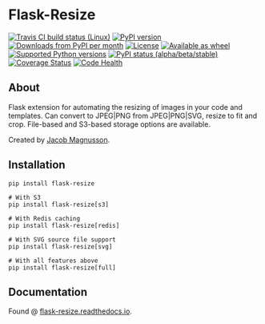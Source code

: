 # Flask-Resize

[![Travis CI build status (Linux)](https://travis-ci.org/jmagnusson/Flask-Resize.svg?branch=master)](https://travis-ci.org/jmagnusson/Flask-Resize)
[![PyPI version](https://img.shields.io/pypi/v/Flask-Resize.svg)](https://pypi.python.org/pypi/Flask-Resize/)
[![Downloads from PyPI per month](https://img.shields.io/pypi/dm/Flask-Resize.svg)](https://pypi.python.org/pypi/Flask-Resize/)
[![License](https://img.shields.io/pypi/l/Flask-Resize.svg)](https://pypi.python.org/pypi/Flask-Resize/)
[![Available as wheel](https://img.shields.io/pypi/wheel/Flask-Resize.svg)](https://pypi.python.org/pypi/Flask-Resize/)
[![Supported Python versions](https://img.shields.io/pypi/pyversions/Flask-Resize.svg)](https://pypi.python.org/pypi/Flask-Resize/)
[![PyPI status (alpha/beta/stable)](https://img.shields.io/pypi/status/Flask-Resize.svg)](https://pypi.python.org/pypi/Flask-Resize/)
[![Coverage Status](https://coveralls.io/repos/jmagnusson/Flask-Resize/badge.svg?branch=master)](https://coveralls.io/r/jmagnusson/Flask-Resize?branch=master)
[![Code Health](https://landscape.io/github/jmagnusson/Flask-Resize/master/landscape.svg?style=flat)](https://landscape.io/github/jmagnusson/Flask-Resize/master)


## About

Flask extension for automating the resizing of images in your code and templates. Can convert to JPEG|PNG from JPEG|PNG|SVG, resize to fit and crop. File-based and S3-based storage options are available.

Created by [Jacob Magnusson](https://twitter.com/jacobsvante_).

## Installation

    pip install flask-resize

    # With S3
    pip install flask-resize[s3]

    # With Redis caching
    pip install flask-resize[redis]

    # With SVG source file support
    pip install flask-resize[svg]

    # With all features above
    pip install flask-resize[full]

## Documentation

Found @ [flask-resize.readthedocs.io](https://flask-resize.readthedocs.io/).
